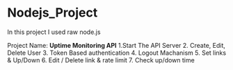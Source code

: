 ﻿# Nodejs_Project

In this project I used raw node.js

Project Name: <strong>Uptime Monitoring API</strong>
1.Start The API Server
2. Create, Edit, Delete User
3. Token Based authentication
4. Logout Machanism
5. Set links & Up/Down
6. Edit / Delete link & rate limit
7. Check up/down time

